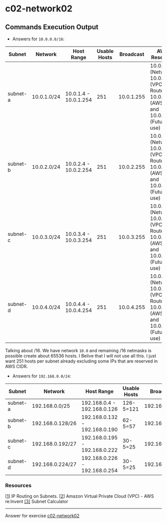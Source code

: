 # c02-network02

## Commands Execution Output

- Answers for `10.0.0.0/16`:

| Subnet   | Network     | Host Range            | Usable Hosts | Broadcast  | AWS Reserved                                                                        |
| -------- | ----------- | --------------------- | ------------ | ---------- | ----------------------------------------------------------------------------------- |
| subnet-a | 10.0.1.0/24 | 10.0.1.4 - 10.0.1.254 | 251          | 10.0.1.255 | 10.0.1.0 (Network), 10.0.1.1 (VPC Router), 10.0.1.2 (AWS) and 10.0.1.3 (Future use) |
| subnet-b | 10.0.2.0/24 | 10.0.2.4 - 10.0.2.254 | 251          | 10.0.2.255 | 10.0.2.0 (Network), 10.0.2.1 (VPC Router), 10.0.2.2 (AWS) and 10.0.2.3 (Future use) |
| subnet-c | 10.0.3.0/24 | 10.0.3.4 - 10.0.3.254 | 251          | 10.0.3.255 | 10.0.3.0 (Network), 10.0.3.1 (VPC Router), 10.0.3.2 (AWS) and 10.0.3.3 (Future use) |
| subnet-d | 10.0.4.0/24 | 10.0.4.4 - 10.0.4.254 | 251          | 10.0.4.255 | 10.0.4.0 (Network), 10.0.4.1 (VPC Router), 10.0.4.2 (AWS) and 10.0.4.3 (Future use) |

Talking about /16. We have network `10.0` and remaining /16 netmasks is possible create about 65536 hosts. I Belive that I will not use all this. I just want 251 hosts per subnet already excluding some IPs that are reserved in AWS CIDR.

- Answers for `192.168.0.0/24`:

| Subnet   | Network          | Host Range                    | Usable Hosts | Broadcast     | AWS Reserved                  |
| -------- | ---------------- | ----------------------------- | ------------ | ------------- | ----------------------------- |
| subnet-a | 192.168.0.0/25   | 192.168.0.4 - 192.168.0.126   | 126-5=121    | 192.168.0.127 | 192.168.0.0 - 192.168.0.3     |
| subnet-b | 192.168.0.128/26 | 192.168.0.132 - 192.168.0.190 | 62-5=57      | 192.168.0.191 | 192.168.0.128 - 192.168.0.131 |
| subnet-c | 192.168.0.192/27 | 192.168.0.195 - 192.168.0.222 | 30-5=25      | 192.168.0.223 | 192.168.0.192 - 192.168.0.194 |
| subnet-d | 192.168.0.224/27 | 192.168.0.226 - 192.168.0.254 | 30-5=25      | 192.168.0.255 | 192.168.0.224 - 192.168.0.226 |

### Resources

[[1](https://www.akadia.com/services/ip_routing_on_subnets.html)] IP Routing on Subnets.
[[2](https://awseducate.instructure.com/courses/197/pages/aws-networking-and-content-delivery-services?module_item_id=9225)] Amazon Virtual Private Cloud (VPC) - AWS re:Invent
[[3]](http://www.davidc.net/sites/default/subnets/subnets.html) Subnet Calculator

---

Answer for exercise [c02-network02](https://github.com/devopsacademyau/academy/blob/893381c6f0b69434d9e8597d3d4b1c17f9bc1371/classes/02class/exercises/c02-network02/README.md)
